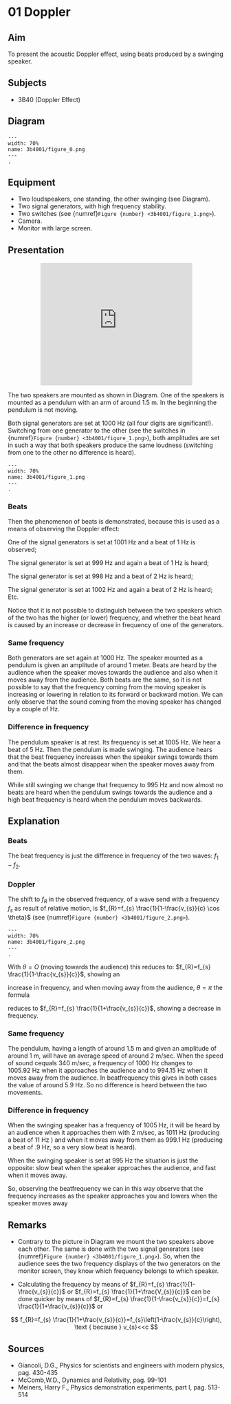 # 01 Doppler 
    
  
## Aim   
 To present the acoustic Doppler effect, using beats produced by a swinging speaker.    
  
## Subjects   
* 3B40 (Doppler Effect)   

## Diagram
   
```{figure} figures/figure_0.png  
---  
width: 70%  
name: 3b4001/figure_0.png  
---  
. 
```

## Equipment   
 *  Two loudspeakers, one standing, the other swinging (see Diagram). 
 *  Two signal generators, with high frequency stability. 
 *  Two switches (see {numref}`Figure {number} <3b4001/figure_1.png>`). 
 *  Camera. 
 *  Monitor with large screen.
     
  
## Presentation

<div style="display: flex; justify-content: center;">
    <div style="position: relative; width: 70%; height: 0; padding-bottom: 56.25%;">
        <iframe
            src="https://www.youtube.com/embed/WsPxsf9Npsk?si=wW1m5pQPoSp4ho3H"
            style="position: absolute; top: 0; left: 0; width: 100%; height: 100%;"
            frameborder="0"
            allow="accelerometer; autoplay; clipboard-write; encrypted-media; gyroscope; picture-in-picture"
            allowfullscreen
        ></iframe>
    </div>
</div>

The two speakers are mounted as shown in Diagram. One of the speakers is mounted as a pendulum with an arm of around $1.5 \mathrm{~m}$. In the beginning the pendulum is not moving.

Both signal generators are set at $1000 \mathrm{~Hz}$ (all four digits are significant!). Switching from one generator to the other (see the switches in {numref}`Figure {number} <3b4001/figure_1.png>`), both amplitudes are set in such a way that both speakers produce the same loudness (switching from one to the other no difference is heard).

```{figure} figures/figure_1.png  
---  
width: 70%  
name: 3b4001/figure_1.png  
---  
. 
```

### Beats
Then the phenomenon of beats is demonstrated, because this is used as a means of observing the Doppler effect:

One of the signal generators is set at $1001 \mathrm{~Hz}$ and a beat of $1 \mathrm{~Hz}$ is observed;

The signal generator is set at $999 \mathrm{~Hz}$ and again a beat of $1 \mathrm{~Hz}$ is heard;

The signal generator is set at $998 \mathrm{~Hz}$ and a beat of $2 \mathrm{~Hz}$ is heard;

The signal generator is set at $1002 \mathrm{~Hz}$ and again a beat of $2 \mathrm{~Hz}$ is heard; Etc.

Notice that it is not possible to distinguish between the two speakers which of the two has the higher (or lower) frequency, and whether the beat heard is caused by an increase or decrease in frequency of one of the generators.

### Same frequency

Both generators are set again at $1000 \mathrm{~Hz}$. The speaker mounted as a pendulum is given an amplitude of around 1 meter. Beats are heard by the audience when the speaker moves towards the audience and also when it moves away from the audience. Both beats are the same, so it is not possible to say that the frequency coming from the moving speaker is increasing or lowering in relation to its forward or backward motion. We can only observe that the sound coming from the moving speaker has changed by a couple of $\mathrm{Hz}$.

### Difference in frequency

The pendulum speaker is at rest. Its frequency is set at $1005 \mathrm{~Hz}$. We hear a beat of 5 $\mathrm{Hz}$. Then the pendulum is made swinging. The audience hears that the beat frequency increases when the speaker swings towards them and that the beats almost disappear when the speaker moves away from them.

While still swinging we change that frequency to $995 \mathrm{~Hz}$ and now almost no beats are heard when the pendulum swings towards the audience and a high beat frequency is heard when the pendulum moves backwards.  
  
## Explanation   
### Beats

The beat frequency is just the difference in frequency of the two waves: $f_{1}-f_{2}$.

### Doppler

The shift to $f_{R}$ in the observed frequency, of a wave send with a frequency $f_{s}$ as result of relative motion, is $f_{R}=f_{s} \frac{1}{1-\frac{v_{s}}{c} \cos \theta}$ (see {numref}`Figure {number} <3b4001/figure_2.png>`).   

```{figure} figures/figure_2.png  
---  
width: 70%  
name: 3b4001/figure_2.png  
---  
. 
```
With $\theta=O$ (moving towards the audience) this reduces to: $f_{R}=f_{s} \frac{1}{1-\frac{v_{s}}{c}}$, showing an

increase in frequency, and when moving away from the audience, $\theta=\pi$ the formula

reduces to $f_{R}=f_{s} \frac{1}{1+\frac{v_{s}}{c}}$, showing a decrease in frequency. 

### Same frequency

The pendulum, having a length of around $1.5 \mathrm{~m}$ and given an amplitude of around $1 \mathrm{~m}$, will have an average speed of around $2 \mathrm{~m} / \mathrm{sec}$. When the speed of sound cequals 340 $\mathrm{m} / \mathrm{sec}$, a frequency of $1000 \mathrm{~Hz}$ changes to $1005.92 \mathrm{~Hz}$ when it approaches the audience and to $994.15 \mathrm{~Hz}$ when it moves away from the audience. In beatfrequency this gives in both cases the value of around $5.9 \mathrm{~Hz}$. So no difference is heard between the two movements.

### Difference in frequency

When the swinging speaker has a frequency of $1005 \mathrm{~Hz}$, it will be heard by an audience when it approaches them with $2 \mathrm{~m} / \mathrm{sec}$, as $1011 \mathrm{~Hz}$ (producing a beat of $11 \mathrm{~Hz}$ ) and when it moves away from them as $999.1 \mathrm{~Hz}$ (producing a beat of $.9 \mathrm{~Hz}$, so a very slow beat is heard).

When the swinging speaker is set at $995 \mathrm{~Hz}$ the situation is just the opposite: slow beat when the speaker approaches the audience, and fast when it moves away.

So, observing the beatfrequency we can in this way observe that the frequency increases as the speaker approaches you and lowers when the speaker moves away
  
## Remarks
 *  Contrary to the picture in Diagram we mount the two speakers above each other. The same is done with the two signal generators (see {numref}`Figure {number} <3b4001/figure_1.png>`). So, when the audience sees the two frequency displays of the two generators on the monitor screen, they know which frequency belongs to which speaker.    
- Calculating the frequency by means of $f_{R}=f_{s} \frac{1}{1-\frac{v_{s}}{c}}$ or $f_{R}=f_{s} \frac{1}{1+\frac{V_{s}}{c}}$ can be done quicker by means of $f_{R}=f_{s} \frac{1}{1-\frac{v_{s}}{c}}=f_{s} \frac{1}{1+\frac{v_{s}}{c}}$ or

$$
f_{R}=f_{s} \frac{1}{1+\frac{v_{s}}{c}}=f_{s}\left(1-\frac{v_{s}}{c}\right), \text { because } v_{s}<<c
$$

   
  
## Sources
 *  Giancoli, D.G., Physics for scientists and engineers with modern physics, pag. 430-435 
 *  McComb,W.D., Dynamics and Relativity, pag. 99-101 
 *  Meiners, Harry F., Physics demonstration experiments, part I, pag. 513-514
  
